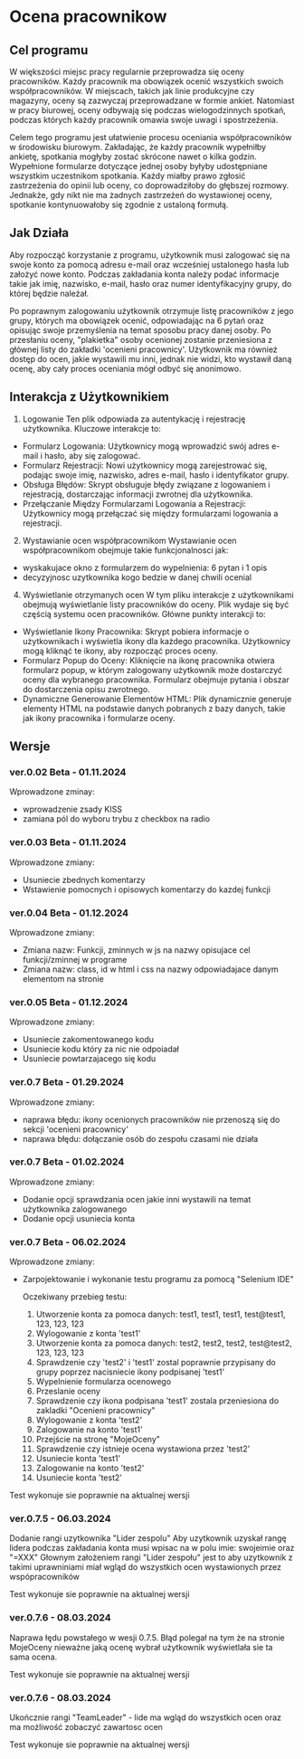 # Ocena pracownikow

## Cel programu

W większości miejsc pracy regularnie przeprowadza się oceny pracowników. Każdy pracownik ma obowiązek ocenić wszystkich swoich współpracowników. W miejscach, takich jak linie produkcyjne czy magazyny, oceny są zazwyczaj przeprowadzane w formie ankiet. Natomiast w pracy biurowej, oceny odbywają się podczas wielogodzinnych spotkań, podczas których każdy pracownik omawia swoje uwagi i spostrzeżenia.

Celem tego programu jest ułatwienie procesu oceniania współpracowników w środowisku biurowym. Zakładając, że każdy pracownik wypełniłby ankietę, spotkania mogłyby zostać skrócone nawet o kilka godzin. Wypełnione formularze dotyczące jednej osoby byłyby udostępniane wszystkim uczestnikom spotkania. Każdy miałby prawo zgłosić zastrzeżenia do opinii lub oceny, co doprowadziłoby do głębszej rozmowy. Jednakże, gdy nikt nie ma żadnych zastrzeżeń do wystawionej oceny, spotkanie kontynuowałoby się zgodnie z ustaloną formułą.


## Jak Działa

Aby rozpocząć korzystanie z programu, użytkownik musi zalogować się na swoje konto za pomocą adresu e-mail oraz wcześniej ustalonego hasła lub założyć nowe konto. Podczas zakładania konta należy podać informacje takie jak imię, nazwisko, e-mail, hasło oraz numer identyfikacyjny grupy, do której będzie należał.

Po poprawnym zalogowaniu użytkownik otrzymuje listę pracowników z jego grupy, których ma obowiązek ocenić, odpowiadając na 6 pytań oraz opisując swoje przemyślenia na temat sposobu pracy danej osoby. Po przesłaniu oceny, "plakietka" osoby ocenionej zostanie przeniesiona z głównej listy do zakładki 'ocenieni pracownicy'. Użytkownik ma również dostęp do ocen, jakie wystawili mu inni, jednak nie widzi, kto wystawił daną ocenę, aby cały proces oceniania mógł odbyć się anonimowo.

## Interakcja z Użytkownikiem

1. Logowanie
Ten plik odpowiada za autentykację i rejestrację użytkownika. Kluczowe interakcje to:
 - Formularz Logowania: Użytkownicy mogą wprowadzić swój adres e-mail i hasło, aby się zalogować.
 - Formularz Rejestracji: Nowi użytkownicy mogą zarejestrować się, podając swoje imię, nazwisko, adres e-mail, hasło i  identyfikator grupy.
 - Obsługa Błędów: Skrypt obsługuje błędy związane z logowaniem i rejestracją, dostarczając informacji zwrotnej dla użytkownika.
 - Przełączanie Między Formularzami Logowania a Rejestracji: Użytkownicy mogą przełączać się między formularzami logowania a rejestracji.

2. Wystawianie ocen współpracownikom
Wystawianie ocen współpracownikom obejmuje takie funkcjonalnosci jak:
 - wyskakujace okno z formularzem do wypelnienia: 6 pytan i 1 opis
 - decyzyjnosc uzytkownika kogo bedzie w danej chwili ocenial

4. Wyświetlanie otrzymanych ocen
W tym pliku interakcje z użytkownikami obejmują wyświetlanie listy pracowników do oceny. Plik wydaje się być częścią systemu ocen pracowników. Główne punkty interakcji to:
 - Wyświetlanie Ikony Pracownika: Skrypt pobiera informacje o użytkownikach i wyświetla ikony dla każdego pracownika. Użytkownicy mogą kliknąć te ikony, aby rozpocząć proces oceny.
 - Formularz Popup do Oceny: Kliknięcie na ikonę pracownika otwiera formularz popup, w którym zalogowany użytkownik może dostarczyć oceny dla wybranego pracownika. Formularz obejmuje pytania i obszar do dostarczenia opisu zwrotnego.
 - Dynamiczne Generowanie Elementów HTML: Plik dynamicznie generuje elementy HTML na podstawie danych pobranych z bazy danych, takie jak ikony pracownika i formularze oceny.

## Wersje 


### ver.0.02 Beta - 01.11.2024

Wprowadzone zminay:
 - wprowadzenie zsady KISS
 - zamiana pól do wyboru  trybu z checkbox na radio


### ver.0.03 Beta - 01.11.2024

Wprowadzone zmiany:
 - Usuniecie zbednych komentarzy
 - Wstawienie pomocnych i opisowych komentarzy do kazdej funkcji


### ver.0.04 Beta - 01.12.2024

Wprowadzone zmiany:
 - Zmiana nazw: Funkcji, zminnych w js na nazwy opisujace cel funkcji/zminnej w programe
 - Zmiana nazw: class, id w html i css na nazwy odpowiadajace danym elementom na stronie



### ver.0.05 Beta - 01.12.2024

Wprowadzone zmiany:
 - Usuniecie zakomentowanego kodu
 - Usuniecie kodu który za nic nie odpoiadał
 - Usuniecie powtarzajacego się kodu

### ver.0.7 Beta - 01.29.2024

Wprowadzone zmiany:
 - naprawa błędu: ikony ocenionych pracowników nie przenoszą się do sekcji 'ocenieni pracownicy'
 - naprawa błędu: dołączanie osób do zespołu czasami nie działa

### ver.0.7 Beta - 01.02.2024

Wprowadzone zmiany:
 - Dodanie opcji sprawdzania ocen jakie inni wystawili na temat użytkownika zalogowanego
 - Dodanie opcji usuniecia konta

### ver.0.7 Beta - 06.02.2024

Wprowadzone zmiany:
 - Zarpojektowanie i wykonanie testu programu za pomocą "Selenium IDE"

   Oczekiwany przebieg testu:
   1. Utworzenie konta za pomoca danych: test1, test1, test1, test@test1, 123, 123, 123
   2. Wylogowanie z konta 'test1'
   3. Utworzenie konta za pomoca danych: test2, test2, test2, test@test2, 123, 123, 123
   4. Sprawdzenie czy 'test2' i 'test1' zostal poprawnie przypisany do grupy poprzez nacisniecie ikony podpisanej 'test1'
   5. Wypelnienie formularza ocenowego
   6. Przeslanie oceny
   7. Sprawdzenie czy ikona podpisana 'test1' zostala przeniesiona do zakladki "Ocenieni pracownicy"
   8. Wylogowanie z konta 'test2'
   9. Zalogowanie na konto 'test1'
   10. Przejście na stronę "MojeOceny"
   11. Sprawdzenie czy istnieje ocena wystawiona przez 'test2'
   12. Usuniecie konta 'test1'
   13. Zalogowanie na konto 'test2'
   14. Usuniecie konta 'test2'

Test wykonuje sie poprawnie na aktualnej wersji


### ver.0.7.5 - 06.03.2024

Dodanie rangi uzytkownika "Lider zespolu"
Aby uzytkownik uzyskał rangę lidera podczas zakładania konta musi wpisac na w polu imie: swojeimie oraz "=XXX"
Głownym założeniem rangi "Lider zespołu" jest to aby uzytkownik z takimi uprawniniami miał wgląd do wszystkich ocen wystawionych przez wspópracowników

Test wykonuje sie poprawnie na aktualnej wersji


### ver.0.7.6 - 08.03.2024

Naprawa łędu powstałego w wesji 0.7.5. Błąd polegał na tym że na stronie MojeOceny nieważne jaką ocenę wybrał użytkownik wyświetlała sie ta sama ocena.

Test wykonuje sie poprawnie na aktualnej wersji


### ver.0.7.6 - 08.03.2024

Ukończnie rangi "TeamLeader" - lide ma wgląd do wszystkich ocen oraz ma możliwość zobaczyć zawartosc ocen

Test wykonuje sie poprawnie na aktualnej wersji

